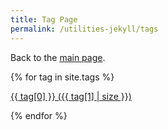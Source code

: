 ```yaml
---
title: Tag Page
permalink: /utilities-jekyll/tags
---
```


<div markdown=1 style="min-height: 100vh;">



Back to the [main page](/).


{% for tag in site.tags %}

[{{ tag[0] }}&nbsp;({{ tag[1] | size }})](#{{tag[0]}})

{% endfor %}

</div>


{% for tag in site.tags %}

<div markdown=1 style="min-height: 100vh;">

## {{tag[0]}}

{% for post in tag[1] %}

[{{ post.title }}]({{site.baseurl}}{{ post.url }})

{% endfor %}

[All Tags &#8593;](#)

</div>

{% endfor %}